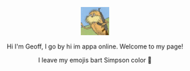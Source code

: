 <!--
**yeoffrey/yeoffrey** is a ✨ _special_ ✨ repository because its `README.md` (this file) appears on your GitHub profile.
-->

<p align="center"><img width="64px" height="64px" src="https://github.com/yeoffrey/yeoffrey/blob/main/profile%20photo.jpg"></p>

<p align="center">Hi I'm Geoff, I go by hi im appa online. Welcome to my page!</p>
<p align="center" font-size=16px>I leave my emojis bart Simpson color 👋</p>
